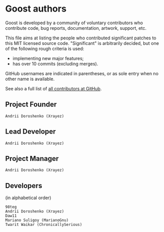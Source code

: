 # Goost authors

Goost is developed by a community of voluntary contributors who contribute code,
bug reports, documentation, artwork, support, etc.

This file aims at listing the people who contributed significant patches to this
MIT licensed source code. "Significant" is arbitrarily decided, but one of the 
following rough criteria is used:

- implementing new major features;
- has over 10 commits (excluding merges).

GitHub usernames are indicated in parentheses, or as sole entry when no other
name is available.

See also a full list of
[all contributors at GitHub](https://github.com/goostengine/goost/graphs/contributors).

## Project Founder

    Andrii Doroshenko (Xrayez)

## Lead Developer

    Andrii Doroshenko (Xrayez)

## Project Manager

    Andrii Doroshenko (Xrayez)

## Developers

(in alphabetical order)

    98teg
    Andrii Doroshenko (Xrayez)
    Daw11
    Mariano Suligoy (MarianoGnu)
    Twarit Waikar (ChronicallySerious)
